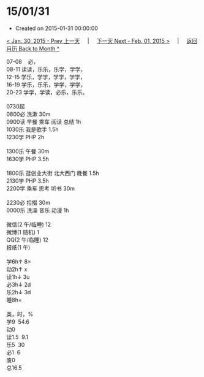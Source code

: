 # 15/01/31

- Created on 2015-01-31 00:00:00

[< Jan. 30, 2015 - Prev 上一天](_archived/lifelogs/2015/01/d30.md) &nbsp; &nbsp; | &nbsp; &nbsp; [下一天 Next - Feb. 01, 2015 >](_archived/lifelogs/2015/02/d01.md) &nbsp; &nbsp; |  &nbsp; &nbsp; [返回月历 Back to Month ^](_archived/lifelogs/2015/01/index.md)
<br/><div>07-08    必，<br/>08-11 读读，乐乐，乐学，学学，<br/>12-15 学乐，学学，学学，学学，<br/>16-19 学乐，乐乐，学学，学学，<br/>20-23 学学，学读，必乐，乐乐。<div><br/></div>0730起<br/>0800必 洗漱 30m<br/>0900读 早餐 乘车 阅读 总结 1h<br/>1030乐 我是歌手 1.5h<br/>1230学 PHP 2h<div><br/></div>1300乐 午餐 30m<br/>1630学 PHP 3.5h<div><br/></div>1800乐 逛创业大街 北大西门 晚餐 1.5h<br/>2130学 PHP 3.5h<br/>2200学 乘车 思考 听书 30m<div><br/></div>2230必 拾掇 30m<br/>0000乐 洗澡 音乐 动漫 1h<div><br/></div>微信(2 午/临睡) 12<br/>微博(1 随机) 1<br/>QQ(2 午/临睡) 12<br/>报纸(1 午)<div><br/></div>学6h↑ 8=<br/>动2h↑ x<br/>读1h↓ 3u<br/>必3h↓ 2d<br/>乐2h↓ 3d<br/>睡8h=<div><br/></div>类，时，%<br/>学9  54.6<br/>动0<br/>读1.5  9.1<br/>乐5  30<br/>必1  6<br/>废0<br/>总16.5
